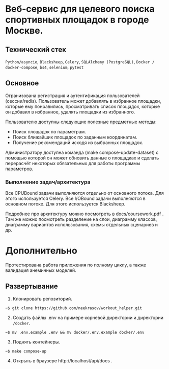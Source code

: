 # Веб-сервис для целевого поиска спортивных площадок в городе Москве.

## Технический стек
`Python/asyncio`, `Blacksheep`, `Celery`, `SQLAlchemy (PostgreSQL)`, `Docker / docker-compose`, `bs4`, `selenium`, `pytest`

## Основное
Огранизована регистрация и аутентификация пользователей (сессии/redis). Пользователь может добавлять в избранное площадки, которые ему понравились, просматривать список площадок, которые он добавил в избранное, удалять площадки из избранного.

Пользователю доступны следующие полезные предметные методы:
- Поиск площадок по параметрам.
- Поиск ближайших площадок по заданным координатам.
- Получение рекомендаций исходя из выбранных площадок.

Администратору доступна команда (make compose-update-dataset) с помощью которой он может обновить данные о площадках и сделать перерасчёт некоторых обязательных для работы программы параметров.

### Выполнение задач/архитектура
Все CPUBound задачи выполняются отдельно от основного потока. Для этого используется Celery. Все I/OBound задачи выполняются в основном потоке. Для этого используется Blacksheep.

Подробнее про архитектуру можно посмотреть в docs/coursework.pdf . Там же можно посмотреть разделение на слои, диаграмму классов, диаграмму вариантов использования, схемы отдельных сценариев и др.

# Дополнительно
Протестирована работа приложения по полному циклу, а также валидация анемичных моделей.

## Развертывание

1. Клонировать репозиторий.

```
~$ git clone https://github.com/neekrasov/workout_helper.git
```

2. Создать файлы .env на примере корневой директории и директории `/docker`.
```
~$ mv .env.example .env && mv docker/.env.example docker/.env
```

3. Поднять контейнеры.
```
~$ make compose-up
```
4. Открыть в браузере http://localhost/api/docs .

